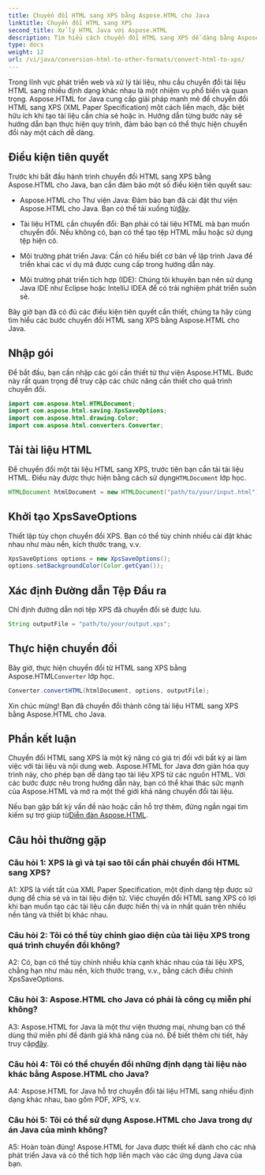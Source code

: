 ```yaml
---
title: Chuyển đổi HTML sang XPS bằng Aspose.HTML cho Java
linktitle: Chuyển đổi HTML sang XPS
second_title: Xử lý HTML Java với Aspose.HTML
description: Tìm hiểu cách chuyển đổi HTML sang XPS dễ dàng bằng Aspose.HTML cho Java. Tạo tài liệu đa nền tảng một cách dễ dàng.
type: docs
weight: 12
url: /vi/java/conversion-html-to-other-formats/convert-html-to-xps/
---
```

Trong lĩnh vực phát triển web và xử lý tài liệu, nhu cầu chuyển đổi tài liệu HTML sang nhiều định dạng khác nhau là một nhiệm vụ phổ biến và quan trọng. Aspose.HTML for Java cung cấp giải pháp mạnh mẽ để chuyển đổi HTML sang XPS (XML Paper Specification) một cách liền mạch, đặc biệt hữu ích khi tạo tài liệu cần chia sẻ hoặc in. Hướng dẫn từng bước này sẽ hướng dẫn bạn thực hiện quy trình, đảm bảo bạn có thể thực hiện chuyển đổi này một cách dễ dàng.

## Điều kiện tiên quyết

Trước khi bắt đầu hành trình chuyển đổi HTML sang XPS bằng Aspose.HTML cho Java, bạn cần đảm bảo một số điều kiện tiên quyết sau:

-  Aspose.HTML cho Thư viện Java: Đảm bảo bạn đã cài đặt thư viện Aspose.HTML cho Java. Bạn có thể tải xuống từ[đây](https://releases.aspose.com/html/java/).

- Tài liệu HTML cần chuyển đổi: Bạn phải có tài liệu HTML mà bạn muốn chuyển đổi. Nếu không có, bạn có thể tạo tệp HTML mẫu hoặc sử dụng tệp hiện có.

- Môi trường phát triển Java: Cần có hiểu biết cơ bản về lập trình Java để triển khai các ví dụ mã được cung cấp trong hướng dẫn này.

- Môi trường phát triển tích hợp (IDE): Chúng tôi khuyên bạn nên sử dụng Java IDE như Eclipse hoặc IntelliJ IDEA để có trải nghiệm phát triển suôn sẻ.

Bây giờ bạn đã có đủ các điều kiện tiên quyết cần thiết, chúng ta hãy cùng tìm hiểu các bước chuyển đổi HTML sang XPS bằng Aspose.HTML cho Java.

## Nhập gói

Để bắt đầu, bạn cần nhập các gói cần thiết từ thư viện Aspose.HTML. Bước này rất quan trọng để truy cập các chức năng cần thiết cho quá trình chuyển đổi.

```java
import com.aspose.html.HTMLDocument;
import com.aspose.html.saving.XpsSaveOptions;
import com.aspose.html.drawing.Color;
import com.aspose.html.converters.Converter;
```

## Tải tài liệu HTML

 Để chuyển đổi một tài liệu HTML sang XPS, trước tiên bạn cần tải tài liệu HTML. Điều này được thực hiện bằng cách sử dụng`HTMLDocument` lớp học.

```java
HTMLDocument htmlDocument = new HTMLDocument("path/to/your/input.html");
```

## Khởi tạo XpsSaveOptions

Thiết lập tùy chọn chuyển đổi XPS. Bạn có thể tùy chỉnh nhiều cài đặt khác nhau như màu nền, kích thước trang, v.v.

```java
XpsSaveOptions options = new XpsSaveOptions();
options.setBackgroundColor(Color.getCyan());
```

## Xác định Đường dẫn Tệp Đầu ra

Chỉ định đường dẫn nơi tệp XPS đã chuyển đổi sẽ được lưu.

```java
String outputFile = "path/to/your/output.xps";
```

## Thực hiện chuyển đổi

Bây giờ, thực hiện chuyển đổi từ HTML sang XPS bằng Aspose.HTML`Converter` lớp học.

```java
Converter.convertHTML(htmlDocument, options, outputFile);
```

Xin chúc mừng! Bạn đã chuyển đổi thành công tài liệu HTML sang XPS bằng Aspose.HTML cho Java.

## Phần kết luận

Chuyển đổi HTML sang XPS là một kỹ năng có giá trị đối với bất kỳ ai làm việc với tài liệu và nội dung web. Aspose.HTML for Java đơn giản hóa quy trình này, cho phép bạn dễ dàng tạo tài liệu XPS từ các nguồn HTML. Với các bước được nêu trong hướng dẫn này, bạn có thể khai thác sức mạnh của Aspose.HTML và mở ra một thế giới khả năng chuyển đổi tài liệu.

 Nếu bạn gặp bất kỳ vấn đề nào hoặc cần hỗ trợ thêm, đừng ngần ngại tìm kiếm sự trợ giúp từ[Diễn đàn Aspose.HTML](https://forum.aspose.com/).

## Câu hỏi thường gặp

### Câu hỏi 1: XPS là gì và tại sao tôi cần phải chuyển đổi HTML sang XPS?

A1: XPS là viết tắt của XML Paper Specification, một định dạng tệp được sử dụng để chia sẻ và in tài liệu điện tử. Việc chuyển đổi HTML sang XPS có lợi khi bạn muốn tạo các tài liệu cần được hiển thị và in nhất quán trên nhiều nền tảng và thiết bị khác nhau.

### Câu hỏi 2: Tôi có thể tùy chỉnh giao diện của tài liệu XPS trong quá trình chuyển đổi không?

A2: Có, bạn có thể tùy chỉnh nhiều khía cạnh khác nhau của tài liệu XPS, chẳng hạn như màu nền, kích thước trang, v.v., bằng cách điều chỉnh XpsSaveOptions.

### Câu hỏi 3: Aspose.HTML cho Java có phải là công cụ miễn phí không?

 A3: Aspose.HTML for Java là một thư viện thương mại, nhưng bạn có thể dùng thử miễn phí để đánh giá khả năng của nó. Để biết thêm chi tiết, hãy truy cập[đây](https://releases.aspose.com/html/java).

### Câu hỏi 4: Tôi có thể chuyển đổi những định dạng tài liệu nào khác bằng Aspose.HTML cho Java?

A4: Aspose.HTML for Java hỗ trợ chuyển đổi tài liệu HTML sang nhiều định dạng khác nhau, bao gồm PDF, XPS, v.v.

### Câu hỏi 5: Tôi có thể sử dụng Aspose.HTML cho Java trong dự án Java của mình không?

A5: Hoàn toàn đúng! Aspose.HTML for Java được thiết kế dành cho các nhà phát triển Java và có thể tích hợp liền mạch vào các ứng dụng Java của bạn.